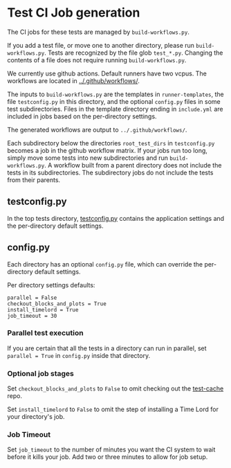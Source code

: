 # Test CI Job generation

The CI jobs for these tests are managed by `build-workflows.py`.

If you add a test file, or move one to another directory, please run `build-workflows.py`.
Tests are recognized by the file glob `test_*.py`.
Changing the contents of a file does not require running `build-workflows.py`.

We currently use github actions. Default runners have two vcpus.
The workflows are located in [../.github/workflows/](https://github.com/Maize-Network/maize-blockchain/tree/main/.github/workflows).

The inputs to `build-workflows.py` are the templates in `runner-templates`, the file `testconfig.py` in this directory, and the optional `config.py` files in some test subdirectories.
Files in the template directory ending in `include.yml` are included in jobs based on the per-directory settings.

The generated workflows are output to `../.github/workflows/`.

Each subdirectory below the directories `root_test_dirs` in `testconfig.py` becomes a job in the github workflow matrix.
If your jobs run too long, simply move some tests into new subdirectories and run `build-workflows.py`.
A workflow built from a parent directory does not include the tests in its subdirectories.
The subdirectory jobs do not include the tests from their parents.

## testconfig.py

In the top tests directory, [testconfig.py](https://github.com/Maize-Network/maize-blockchain/tree/main/tests/testconfig.py)
contains the application settings and the per-directory default settings.

## config.py

Each directory has an optional `config.py` file, which can override the per-directory default settings.

Per directory settings defaults:

```
parallel = False
checkout_blocks_and_plots = True
install_timelord = True
job_timeout = 30
```

### Parallel test execution

If you are certain that all the tests in a directory can run in parallel, set `parallel = True` in `config.py` inside that directory.

### Optional job stages

Set `checkout_blocks_and_plots` to `False` to omit checking out the [test-cache](https://github.com/Chia-Network/test-cache) repo.

Set `install_timelord` to `False` to omit the step of installing a Time Lord for your directory's job.

### Job Timeout

Set `job_timeout` to the number of minutes you want the CI system to wait before it kills your job.
Add two or three minutes to allow for job setup.
